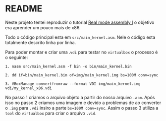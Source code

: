 # README

Neste projeto tentei reproduzir o tutorial [Real mode assembly I](https://wiki.osdev.org/Real_mode_assembly_bare_bones) o objetivo era aprender um pouco mais de x86.

Todo o código principal esta em `src/main_kernel.asm`. Nele o código esta totalmente descrito linha por linha.

Para poder montar e criar uma .`vdi` para testar no `virtualbox` o processo é o seguinte:

```
1. nasm src/main_kernel.asm -f bin -o bin/main_kernel.bin

2. dd if=bin/main_kernel.bin of=img/main_kernel.img bs=100M conv=sync

3. VBoxManage convertfromraw --format VDI img/main_kernel.img vdi/my_kernel_x86.vdi

```

No passo 1 criamos o arquivo objeto a partir do nosso arquivo `.asm`. Após isso no passo 2 criamos uma imagem e devido a problemas de ao converter o `.img` para `.vdi` insiro a parte `bs=100M conv=sync`. Assim o passo 3 utiliza a `tool` do `virtualbox` para criar o arquivo `.vid`.
